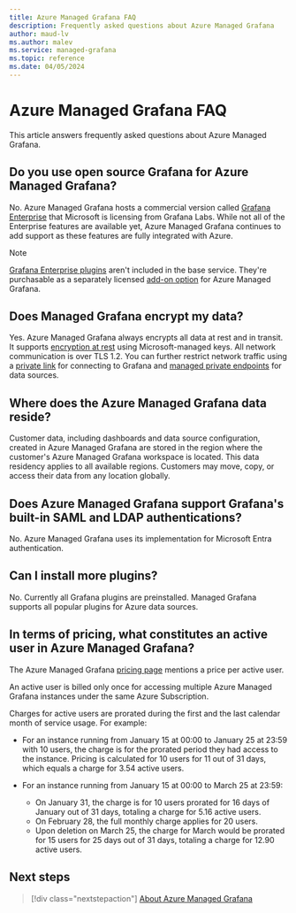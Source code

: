 ```yaml
---
title: Azure Managed Grafana FAQ
description: Frequently asked questions about Azure Managed Grafana
author: maud-lv
ms.author: malev
ms.service: managed-grafana
ms.topic: reference
ms.date: 04/05/2024
---
```


# Azure Managed Grafana FAQ

This article answers frequently asked questions about Azure Managed Grafana.

## Do you use open source Grafana for Azure Managed Grafana?

No. Azure Managed Grafana hosts a commercial version called [Grafana Enterprise](https://grafana.com/products/enterprise/grafana/) that Microsoft is licensing from Grafana Labs. While not all of the Enterprise features are available yet, Azure Managed Grafana continues to add support as these features are fully integrated with Azure.

> [!NOTE]
> [Grafana Enterprise plugins](https://grafana.com/grafana/plugins/?enterprise=1&orderBy=weight&direction=asc) aren't included in the base service. They're purchasable as a separately licensed [add-on option](./how-to-grafana-enterprise.md) for Azure Managed Grafana.

## Does Managed Grafana encrypt my data?

Yes. Azure Managed Grafana always encrypts all data at rest and in transit. It supports [encryption at rest](./encryption.md) using Microsoft-managed keys. All network communication is over TLS 1.2. You can further restrict network traffic using a [private link](./how-to-set-up-private-access.md) for connecting to Grafana and [managed private endpoints](./how-to-connect-to-data-source-privately.md) for data sources.

## Where does the Azure Managed Grafana data reside?

Customer data, including dashboards and data source configuration, created in Azure Managed Grafana are stored in the region where the customer's Azure Managed Grafana workspace is located. This data residency applies to all available regions. Customers may move, copy, or access their data from any location globally.

## Does Azure Managed Grafana support Grafana's built-in SAML and LDAP authentications?

No. Azure Managed Grafana uses its implementation for Microsoft Entra authentication.

## Can I install more plugins?

No. Currently all Grafana plugins are preinstalled. Managed Grafana supports all popular plugins for Azure data sources.

## In terms of pricing, what constitutes an active user in Azure Managed Grafana?

The Azure Managed Grafana [pricing page](https://azure.microsoft.com/en-us/pricing/details/managed-grafana/) mentions a price per active user. 

An active user is billed only once for accessing multiple Azure Managed Grafana instances under the same Azure Subscription. 

Charges for active users are prorated during the first and the last calendar month of service usage. For example:

- For an instance running from January 15 at 00:00 to January 25 at 23:59 with 10 users, the charge is for the prorated period they had access to the instance. Pricing is calculated for 10 users for 11 out of 31 days, which equals a charge for 3.54 active users.

- For an instance running from January 15 at 00:00 to March 25 at 23:59:

  - On January 31, the charge is for 10 users prorated for 16 days of January out of 31 days, totaling a charge for 5.16 active users.
  - On February 28, the full monthly charge applies for 20 users.
  - Upon deletion on March 25, the charge for March would be prorated for 15 users for 25 days out of 31 days, totaling a charge for 12.90 active users.

## Next steps

> [!div class="nextstepaction"]
> [About Azure Managed Grafana](./overview.md)
